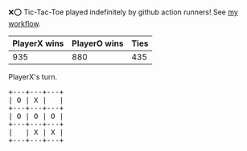 :x::o: Tic-Tac-Toe played indefinitely by github action runners! See [my workflow](.github/workflows/play.yaml).

|PlayerX wins|PlayerO wins|Ties|
|-|-|-|
|935|880|435|

PlayerX's turn.

<pre>
+---+---+---+
| O | X |   |
+---+---+---+
| O | O | O |
+---+---+---+
|   | X | X |
+---+---+---+
</pre>